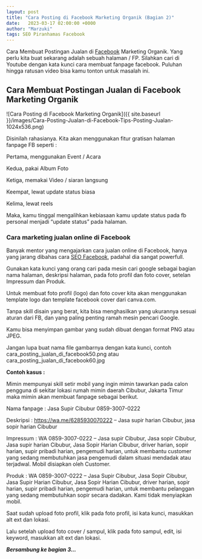 ```yaml
---
layout: post
title: "Cara Posting di Facebook Marketing Organik (Bagian 2)"
date:   2023-03-17 02:00:00 +0000
author: "Marzuki"
tags: SEO Piranhamas Facebook
---
```


Cara Membuat Postingan Jualan di <a href="https://www.facebook.com" rel="nofollow" target="_blank" >Facebook</a> Marketing Organik. Yang perlu kita buat sekarang adalah sebuah halaman / FP.  Silahkan cari di Youtube dengan kata kunci cara membuat fanpage facebook. Puluhan hingga ratusan video bisa kamu tonton untuk masalah ini.

## Cara Membuat Postingan Jualan di Facebook Marketing Organik

![Cara Posting di Facebook Marketing Organik]({{ site.baseurl }}/images/Cara-Posting-Jualan-di-Facebook-Tips-Posting-Jualan-1024x536.png)

Disinilah rahasianya. Kita akan menggunakan fitur gratisan halaman fanpage FB seperti :

Pertama, menggunakan Event / Acara

Kedua, pakai Album Foto

Ketiga, memakai Video / siaran langsung

Keempat, lewat update status biasa

Kelima, lewat reels

Maka, kamu tinggal mengalihkan kebiasaan kamu update status pada fb personal menjadi “update status” pada halaman.

### Cara marketing jualan online di Facebook

Banyak mentor yang mengajarkan cara jualan online di Facebook, hanya yang jarang dibahas cara <a href="https://utaramas.github.io/pageone" target="_blank">SEO Facebook</a>, padahal dia sangat powerfull.

Gunakan kata kunci yang orang cari pada mesin cari google sebagai bagian nama halaman, deskripsi halaman, pada foto profil dan foto cover, setelan Impressum dan Produk.

Untuk membuat foto profil (logo) dan foto cover kita akan menggunakan template logo dan template facebook cover dari canva.com.

Tanpa skill disain yang berat, kita bisa menghasilkan yang ukurannya sesuai aturan dari FB, dan yang paling penting ramah mesin pencari Google.

Kamu bisa menyimpan gambar yang sudah dibuat dengan format PNG atau JPEG.

Jangan lupa buat nama file gambarnya dengan kata kunci, contoh cara_posting_jualan_di_facebook50.png atau cara_posting_jualan_di_facebook60.jpg

**Contoh kasus :**

Mimin mempunyai skill setir mobil yang ingin mimin tawarkan pada calon pengguna di sekitar lokasi rumah mimin daerah Cibubur, Jakarta Timur maka mimin akan membuat fanpage sebagai berikut.

Nama fanpage : Jasa Supir Cibubur 0859-3007-0222

Deskripsi : https://wa.me/6285930070222 – Jasa supir harian Cibubur, jasa sopir harian Cibubur

Impressum : WA 0859-3007-0222 – Jasa supir Cibubur, Jasa sopir Cibubur, Jasa supir harian Cibubur, Jasa Sopir Harian Cibubur, driver harian, sopir harian, supir pribadi harian, pengemudi harian, untuk membantu customer yang sedang membutuhkan jasa pengemudi dalam situasi mendadak atau terjadwal. Mobil disiapkan oleh Customer.

Produk : WA 0859-3007-0222 – Jasa Supir Cibubur, Jasa Sopir Cibubur, Jasa Supir Harian Cibubur, Jasa Sopir Harian Cibubur, driver harian, sopir harian, supir pribadi harian, pengemudi harian, untuk membantu pelanggan yang sedang membutuhkan sopir secara dadakan. Kami tidak menyiapkan mobil.

Saat sudah upload foto profil, klik pada foto profil, isi kata kunci, masukkan alt ext dan lokasi.

Lalu setelah upload foto cover / sampul, klik pada foto sampul, edit, isi keyword, masukkan alt ext dan lokasi.

***Bersambung ke bagian 3...***